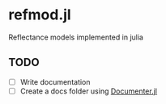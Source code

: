 # refmod.jl

Reflectance models implemented in julia

## TODO

- [ ] Write documentation
- [ ] Create a docs folder using [Documenter.jl](https://documenter.juliadocs.org/stable/)
